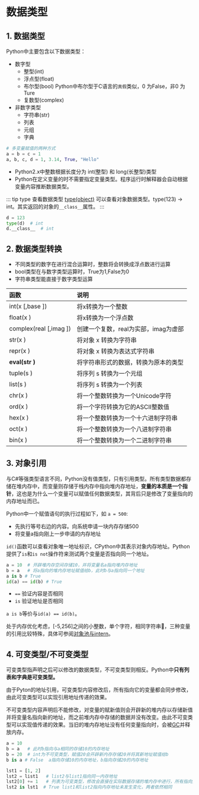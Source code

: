 # 数据类型

## 1. 数据类型
Python中主要包含以下数据类型：
* 数字型
    * 整型(int)
    * 浮点型(float)
    * 布尔型(bool)  Python中布尔型于C语言的`真假`类似，0 为False，非0 为Ture
    * 复数型(complex)
* 非数字类型
    * 字符串(str)
    * 列表
    * 元组
    * 字典

```py
# 多变量赋值的两种方式
a = b = c = 1   
a, b, c, d = 1, 3.14, True, "Hello"
```


* Python2.x中整数根据长度分为 int(整型) 和 long(长整型)类型
* Python在定义变量的时不需要指定变量类型。程序运行时解释器会自动根据变量内容推断数据类型。

::: tip type 查看数据类型
[type(object)](../senior/metaclass.md#_2-type-类) 可以查看对象数据类型。type(123) -> int。其实返回的对象的`__class__`属性。
:::

```py
d = 123
type(d)  # int
d.__class__  # int
```

## 2. 数据类型转换
* 不同类型的数字在进行混合运算时，整数将会转换成浮点数进行运算
* bool类型在与数字类型运算时，True为1,False为0
* 字符串类型能直接于数字类型运算

函数|说明
:-|:-
int(x [,base ])	| 将x转换为一个整数
float(x ) | 将x转换为一个浮点数
complex(real [,imag ]) | 创建一个复数，real为实部，imag为虚部
str(x )	| 将对象 x 转换为字符串
repr(x ) | 将对象 x 转换为表达式字符串
**eval(str )** | 将字符串形式的数据，转换为原本的类型
tuple(s ) | 将序列 s 转换为一个元组
list(s ) | 将序列 s 转换为一个列表
chr(x )	| 将一个整数转换为一个Unicode字符
ord(x )	| 将一个字符转换为它的ASCII整数值
hex(x )	| 将一个整数转换为一个十六进制字符串
oct(x )	| 将一个整数转换为一个八进制字符串
bin(x )	| 将一个整数转换为一个二进制字符串

## 3. 对象引用
与C#等强类型语言不同，Python没有值类型，只有引用类型。所有类型数据都存储在堆内存中，而变量则存储于栈内存中指向堆内存地址，**变量的本质是一个指针**，这也是为什么一个变量可以赋值任何数据类型，其背后只是修改了变量指向的内存地址而已。

Python中一个赋值语句的执行过程如下，如 `a = 500`:
* 先执行等号右边的内容。向系统申请一块内存存储500
* 将变量a指向刚上一步申请的内存地址

`id()`函数可以查看对象唯一地址标识，CPython中其表示对象内存地址。Python提供了`is`和`is not`操作符来测试两个变量是否指向同一个地址。

```py
a = 10  # 开辟堆内存空间存储10，并将变量名a指向堆内存地址
b = a   # 将a指向的堆内存地址赋值给b，此时b与a指向同一个地址
a is b # True
id(a) == id(b) # True
```

* `==` 验证内容是否相同
* `is` 验证地址是否相同

`a is b`等价与`id(a) == id(b)`。

处于内存优化考虑，[-5,256]之间的小整数，单个字符，相同字符串，三种变量的引用比较特殊，具体可参阅[对象池与intern](../senior/intern.md)。

## 4. 可变类型/不可变类型
可变类型指声明之后可以修改的数据类型，不可变类型则相反。Python中**只有列表和字典是可变类型。**

由于Pyton的地址引用，可变类型内容修改后，所有指向它的变量都会同步修改，由此可变类型可以实现引用地址传递的效果。

不可变类型内容声明后不能修改，对变量的赋新值则会开辟新的堆内存以存储新值并将变量名指向新的地址，而之前堆内存中存储的数据并没有改变。由此不可变类型可以实现值传递的效果。当旧的堆内存地址没有任何变量指向时，会被[GC](../senior/gc.md)并释放内存。

```py
a = 10
b = a   # 此时b指向与a相同的存储10的内存地址
b = 20  # int为不可变类型，赋值20会开辟新内存存储20并将其新地址赋值给b
b is a # False  a指向存储10的内存地址，b指向存储20的内存地址

lst1 = [1, 2]
lst2 = list1   # list2与list1指向同一内存地址
lst2[0] += 1   # 列表为可变类型，修改会直接在实际数据存储的堆内存中进行，所有指向此地址的变量都会取到修改后的值
lst2 is lst1  # True list1和list2指向内存地址未发生变化，两者依然相同
```